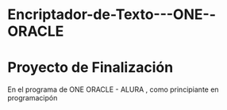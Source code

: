 # Encriptador-de-Texto---ONE--ORACLE

<h1>Proyecto de Finalización</h1>
<p>En el programa de ONE ORACLE - ALURA , como principiante en programacipón</p>
